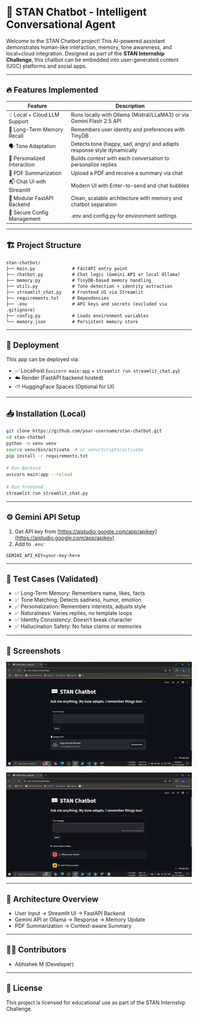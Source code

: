 # 💬 STAN Chatbot - Intelligent Conversational Agent

Welcome to the STAN Chatbot project! This AI-powered assistant demonstrates human-like interaction, memory, tone awareness, and local+cloud integration. Designed as part of the **STAN Internship Challenge**, this chatbot can be embedded into user-generated content (UGC) platforms and social apps.

---

## 🔥 Features Implemented

| Feature                      | Description                                                            |
| ---------------------------- | ---------------------------------------------------------------------- |
| 💡 Local + Cloud LLM Support | Runs locally with Ollama (Mistral/LLaMA3) or via Gemini Flash 2.5 API  |
| 🧠 Long-Term Memory Recall   | Remembers user identity and preferences with TinyDB                    |
| 🗣️ Tone Adaptation          | Detects tone (happy, sad, angry) and adapts response style dynamically |
| 👥 Personalized Interaction  | Builds context with each conversation to personalize replies           |
| 📄 PDF Summarization         | Upload a PDF and receive a summary via chat                            |
| 📬 Chat UI with Streamlit    | Modern UI with Enter-to-send and chat bubbles                          |
| 📁 Modular FastAPI Backend   | Clean, scalable architecture with memory and chatbot separation        |
| 🔐 Secure Config Management  | .env and config.py for environment settings                            |

---

## 🏗️ Project Structure

```
stan-chatbot/
├── main.py              # FastAPI entry point
├── chatbot.py           # Chat logic (Gemini API or local Ollama)
├── memory.py            # TinyDB-based memory handling
├── utils.py             # Tone detection + identity extraction
├── streamlit_chat.py    # Frontend UI via Streamlit
├── requirements.txt     # Dependencies
├── .env                 # API keys and secrets (excluded via .gitignore)
├── config.py            # Loads environment variables
└── memory.json          # Persistent memory store
```

---

## 🚀 Deployment

This app can be deployed via:

* ✅ Localhost (`uvicorn main:app` + `streamlit run streamlit_chat.py`)
* ☁️ Render (FastAPI backend hosted)
* ⛅ HuggingFace Spaces (Optional for UI)

---

## 📥 Installation (Local)

```bash
git clone https://github.com/your-username/stan-chatbot.git
cd stan-chatbot
python -m venv venv
source venv/bin/activate  # or venv/Scripts/activate
pip install -r requirements.txt

# Run Backend
uvicorn main:app --reload

# Run Frontend
streamlit run streamlit_chat.py
```

---

## ⚙️ Gemini API Setup

1. Get API key from [https://aistudio.google.com/app/apikey](https://aistudio.google.com/app/apikey)
2. Add to `.env`:

```
GEMINI_API_KEY=your-key-here
```

---

## 🧪 Test Cases (Validated)

* ✅ Long-Term Memory: Remembers name, likes, facts
* ✅ Tone Matching: Detects sadness, humor, emotion
* ✅ Personalization: Remembers interests, adjusts style
* ✅ Naturalness: Varies replies, no template loops
* ✅ Identity Consistency: Doesn’t break character
* ✅ Hallucination Safety: No false claims or memories

---

## 📸 Screenshots

![Diagram](/images/Homepage.png)

![Diagram](/images/reply.png)

&#x20;

---

## 📌 Architecture Overview

* User Input → Streamlit UI → FastAPI Backend
* Gemini API or Ollama → Response → Memory Update
* PDF Summarization → Context-aware Summary

---

## 👨‍💻 Contributors

* Abhishek M (Developer)

---

## 📄 License

This project is licensed for educational use as part of the STAN Internship Challenge.
